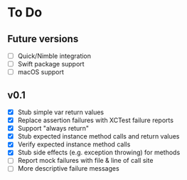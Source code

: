 # To Do

## Future versions
- [ ] Quick/Nimble integration
- [ ] Swift package support
- [ ] macOS support

## v0.1
- [x] Stub simple var return values
- [x] Replace assertion failures with XCTest failure reports
- [x] Support "always return"
- [x] Stub expected instance method calls and return values
- [x] Verify expected instance method calls
- [x] Stub side effects (e.g. exception throwing) for methods
- [ ] Report mock failures with file & line of call site
- [ ] More descriptive failure messages
